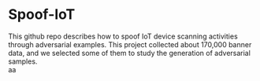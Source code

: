 # Spoof-IoT
This github repo describes how to spoof IoT device scanning activities through adversarial examples. 
This project collected about 170,000 banner data, and we selected some of them to study the generation of adversarial samples.<br>
aa
